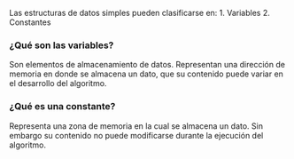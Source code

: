 
Las estructuras de datos simples pueden clasificarse en: 
	1. Variables
	2. Constantes

### ¿Qué son las variables?
Son elementos de almacenamiento de datos. Representan una dirección de memoria en donde se almacena un dato, que su contenido puede variar en el desarrollo del algoritmo.

### ¿Qué es una constante?
Representa una zona de memoria en la cual se almacena un dato. Sin embargo su contenido no puede modificarse durante la ejecución del algoritmo. 


